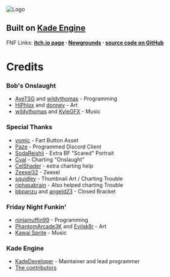 ![Logo](https://i.imgur.com/GzV0maS.png) 
## Built on **[Kade Engine](https://github.com/KadeDev/Kade-Engine)**

FNF Links: **[itch.io page](https://ninja-muffin24.itch.io/funkin) ⋅ [Newgrounds](https://www.newgrounds.com/portal/view/770371) ⋅ [source code on GitHub](https://github.com/ninjamuffin99/Funkin)**

# Credits

### Bob's Onslaught
- [AyeTSG](https://twitter.com/AyeTSG) and [wildythomas](https://www.youtube.com/channel/UCrUhQeLDv7lpZifWfPr4uGQ) - Programming
- [HiPhlox](https://twitter.com/HiPhlox) and [donney](https://twitter.com/Donna863_) - Art
- [wildythomas](https://www.youtube.com/channel/UCm3eGs2etEOMzRX0iQ4QzqQ) and [KyleGFX](https://twitter.com/KyleGFX_RBLX) - Music

### Special Thanks

- [vomic](https://twitter.com/vomicom) - Fart Button Asset
- [Paze](https://twitter.com/PazeTweets) - Programmed Discord Client
- [SodaReishii](https://twitter.com/SodaReishii) - Extra BF "Scared" Portrait
- [Cval](https://twitter.com/cval_brown) - Charting "Onslaught"
- [CelShader](https://twitter.com/CelShayter) - extra charting help
- [Zeexel32](https://twitter.com/Zeexel32) - Zeexel
- [squidley](https://twitter.com/sqvidley) - Thumbnail Art / Charting Trouble
- [riphasabrain](https://twitter.com/riphasabrain) - Also helped charting Trouble
- [bbpanzu](https://twitter.com/bbsub3) and [angeld23](https://twitter.com/angeld23_) - Closed Bracket


### Friday Night Funkin'
 - [ninjamuffin99](https://twitter.com/ninja_muffin99) - Programming
 - [PhantomArcade3K](https://twitter.com/phantomarcade3k) and [Evilsk8r](https://twitter.com/evilsk8r) - Art
 - [Kawai Sprite](https://twitter.com/kawaisprite) - Music

### Kade Engine
- [KadeDeveloper](https://twitter.com/KadeDeveloper) - Maintainer and lead programmer
- [The contributors](https://github.com/KadeDev/Kade-Engine/graphs/contributors)
